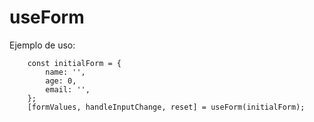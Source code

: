 # useForm

Ejemplo de uso:
```
    const initialForm = {
        name: '',
        age: 0,
        email: '',
    };
    [formValues, handleInputChange, reset] = useForm(initialForm);
```